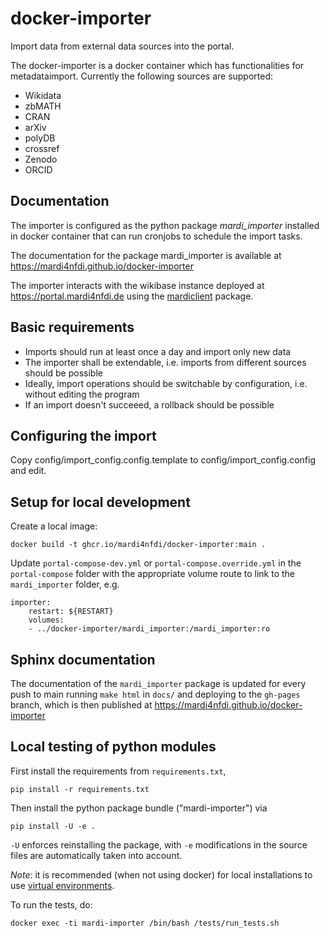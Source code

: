 # docker-importer
Import data from external data sources into the portal.

The docker-importer is a docker container which has functionalities for metadataimport.
Currently the following sources are supported:
* Wikidata
* zbMATH
* CRAN
* arXiv
* polyDB
* crossref
* Zenodo
* ORCID

## Documentation

The importer is configured as the python package *mardi_importer* installed in docker container that can run cronjobs to schedule the import tasks. 

The documentation for the package mardi_importer is available at https://mardi4nfdi.github.io/docker-importer

The importer interacts with the wikibase instance deployed at https://portal.mardi4nfdi.de using the [mardiclient](https://github.com/MaRDI4NFDI/mardiclient) package.

## Basic requirements
* Imports should run at least once a day and import only new data
* The importer shall be extendable, i.e. imports from different sources should be possible
* Ideally, import operations should be switchable by configuration, i.e. without editing the program
* If an import doesn't succeeed, a rollback should be possible

## Configuring the import
Copy config/import_config.config.template to config/import_config.config and edit.

## Setup for local development
Create a local image: 
```
docker build -t ghcr.io/mardi4nfdi/docker-importer:main .
```
Update `portal-compose-dev.yml` or `portal-compose.override.yml` in the `portal-compose` folder with the appropriate volume route to link to the `mardi_importer` folder, e.g.
```
importer:
    restart: ${RESTART}
    volumes:
    - ../docker-importer/mardi_importer:/mardi_importer:ro
```

## Sphinx documentation
The documentation of the `mardi_importer` package is updated for every push to main running 
`make html` in `docs/` and deploying to the `gh-pages` branch, which is then published at
https://mardi4nfdi.github.io/docker-importer

## Local testing of python modules
First install the requirements from `requirements.txt`,
```
pip install -r requirements.txt
```
Then install the python package bundle ("mardi-importer") via
```
pip install -U -e .
```
`-U` enforces reinstalling the package, with `-e` modifications in
the source files are automatically taken into account.

*Note*: it is recommended (when not using docker) for local installations to use [virtual environments](https://docs.python.org/3/tutorial/venv.html).


To run the tests, do:
```
docker exec -ti mardi-importer /bin/bash /tests/run_tests.sh
```